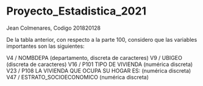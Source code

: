 # Proyecto_Estadistica_2021


Jean Colmenares, Codigo 201820128

De la tabla anterior, con respecto a la parte 100, considero que las variables importantes son las siguientes:

V4 / NOMBDEPA (departamento, discreta de caracteres) 
V9 / UBIGEO (discreta de caracteres)
V16 / P101 TIPO DE VIVIENDA (numérica discreta)
V23 / P108 LA VIVIENDA QUE OCUPA SU HOGAR ES: (numérica discreta)
V47 / ESTRATO_SOCIOECONOMICO (numérica discreta)

